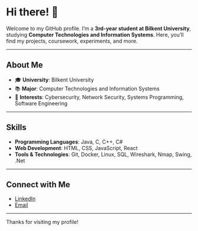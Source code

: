 # Hi there! 👋

Welcome to my GitHub profile. I’m a **3rd-year student at Bilkent University**, studying **Computer Technologies and Information Systems**. Here, you’ll find my projects, coursework, experiments, and more. 

---

## About Me
- 🎓 **University**: Bilkent University
- 📚 **Major**: Computer Technologies and Information Systems
- 🔐 **Interests**: Cybersecurity, Network Security, Systems Programming, Software Engineering

---

## Skills
- **Programming Languages**: Java, C, C++, C#
- **Web Development**: HTML, CSS, JavaScript, React
- **Tools & Technologies**: Git, Docker, Linux, SQL, Wireshark, Nmap, Swing, .Net

---

## Connect with Me
- [LinkedIn](linkedin.com/in/elkhanabbasov/)
- [Email](mailto:elkhan.abbasov@ug.bilkent.edu.tr)

---

Thanks for visiting my profile!
